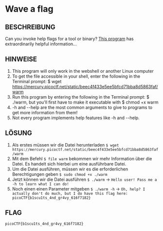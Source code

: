 # Wave a flag
## BESCHREIBUNG
Can you invoke help flags for a tool or binary? [This program](https://mercury.picoctf.net/static/beec4f433e5ee5bfcd71bba8d5863faf/warm) has extraordinarily helpful information...
## HINWEISE
1. This program will only work in the webshell or another Linux computer
2. To get the file accessible in your shell, enter the following in the Terminal prompt: $ wget https://mercury.picoctf.net/static/beec4f433e5ee5bfcd71bba8d5863faf/warm
3. Run this program by entering the following in the Terminal prompt: $ ./warm, but you'll first have to make it executable with $ chmod +x warm
4. -h and --help are the most common arguments to give to programs to get more information from them!
5. Not every program implements help features like -h and --help.
## LÖSUNG
1. Als erstes müssen wir die Datei herunterladen `$ wget https://mercury.picoctf.net/static/beec4f433e5ee5bfcd71bba8d5863faf/warm`
2. Mit dem Befehl `$ file warm` bekommen wir mehr Information über die Datei. Es handelt sich hierbei um eine ausführbare Datei.
3. Um die Datei ausführen, müssen wir es die erforderlichen Berechtigungen geben `$ sudo chmod +x ./warm`
4. Jetzt können wir die Datei ausführen `$ ./warm` -> `Hello user! Pass me a -h to learn what I can do!`
5. Noch einen einen Parameter mitgeben `$ ./warm -h` -> `Oh, help? I actually don't do much, but I do have this flag here: picoCTF{b1scu1ts_4nd_gr4vy_616f7182}`
## FLAG
```
picoCTF{b1scu1ts_4nd_gr4vy_616f7182}
```